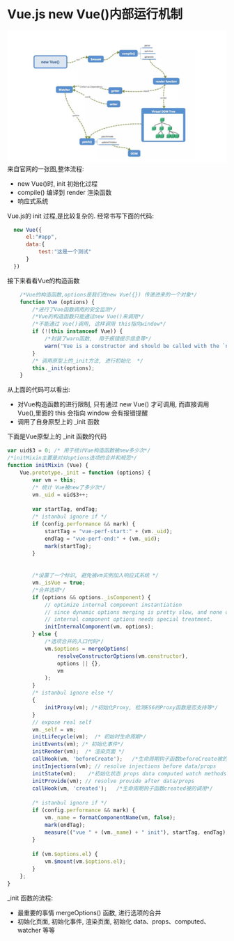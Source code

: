 #  Vue.js  new Vue()内部运行机制

![](/images/vue/vue_base.jpg)
 来自官网的一张图,整体流程:
 - new Vue()时, init 初始化过程
 - compile() 编译到 render 渲染函数
 - 响应式系统


Vue.js的 init 过程,是比较复杂的.
经常书写下面的代码:
```JavaScript
  new Vue({
      el:"#app",
      data:{
          test:"这是一个测试"
      }
  })
```
接下来看看Vue的构造函数
```JavaScript
    /*Vue的构造函数,options是我们在new Vue({}) 传递进来的一个对象*/
    function Vue (options) {
        /*进行了Vue函数调用的安全监测*/
        /*Vue的构造函数只能通过new Vue()来调用*/
        /*不能通过 Vue()调用, 这样调用 this指向window*/
        if (!(this instanceof Vue)) {
            /*封装了warn函数,  用于报错提示信息等*/
            warn('Vue is a constructor and should be called with the `new` keyword');
        }
        /* 调用原型上的_init方法, 进行初始化  */
        this._init(options);
    }
```
从上面的代码可以看出:
- 对Vue构造函数的进行限制, 只有通过 new Vue() 才可调用,
而直接调用 Vue(),里面的 this 会指向 window 会有报错提醒
- 调用了自身原型上的 _init 函数

下面是Vue原型上的 _init 函数的代码
```JavaScript
var uid$3 = 0; /* 用于统计Vue构造函数被new多少次*/
/*initMixin主要是对对options选项的合并和规范*/
function initMixin (Vue) {
    Vue.prototype._init = function (options) {
        var vm = this;
        /* 统计 Vue被new了多少次*/
        vm._uid = uid$3++;

        var startTag, endTag;
        /* istanbul ignore if */
        if (config.performance && mark) {
            startTag = "vue-perf-start:" + (vm._uid);
            endTag = "vue-perf-end:" + (vm._uid);
            mark(startTag);
        }


        /*设置了一个标识, 避免被vm实例加入响应式系统 */
        vm._isVue = true;
        /*合并选项*/
        if (options && options._isComponent) {
            // optimize internal component instantiation
            // since dynamic options merging is pretty slow, and none of the
            // internal component options needs special treatment.
            initInternalComponent(vm, options);
        } else {
            /*选项合并的入口代码*/
            vm.$options = mergeOptions(
                resolveConstructorOptions(vm.constructor),
                options || {},
                vm
            );
        }
        /* istanbul ignore else */
        {
            initProxy(vm); /*初始化Proxy, 检测ES6的Proxy函数是否支持等*/
        }
        // expose real self
        vm._self = vm;
        initLifecycle(vm);  /* 初始时生命周期*/
        initEvents(vm); /* 初始化事件*/
        initRender(vm);  /* 渲染页面 */
        callHook(vm, 'beforeCreate');   /*生命周期钩子函数beforeCreate被的调用*/
        initInjections(vm); // resolve injections before data/props
        initState(vm);    /*初始化状态 props data computed watch methods*/
        initProvide(vm); // resolve provide after data/props
        callHook(vm, 'created');   /*生命周期钩子函数created被的调用*/

        /* istanbul ignore if */
        if (config.performance && mark) {
            vm._name = formatComponentName(vm, false);
            mark(endTag);
            measure(("vue " + (vm._name) + " init"), startTag, endTag);
        }

        if (vm.$options.el) {
            vm.$mount(vm.$options.el);
        }
    };
}
```
_init 函数的流程:
- 最重要的事情 mergeOptions() 函数, 进行选项的合并
- 初始化页面, 初始化事件, 渲染页面, 初始化 data、props、computed、watcher 等等
